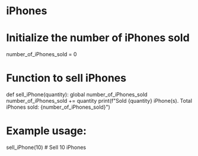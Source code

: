 # iPhones
# Initialize the number of iPhones sold
number_of_iPhones_sold = 0

# Function to sell iPhones
def sell_iPhone(quantity):
    global number_of_iPhones_sold
    number_of_iPhones_sold += quantity
    print(f"Sold {quantity} iPhone(s). Total iPhones sold: {number_of_iPhones_sold}")

# Example usage:
sell_iPhone(10)  # Sell 10 iPhones


